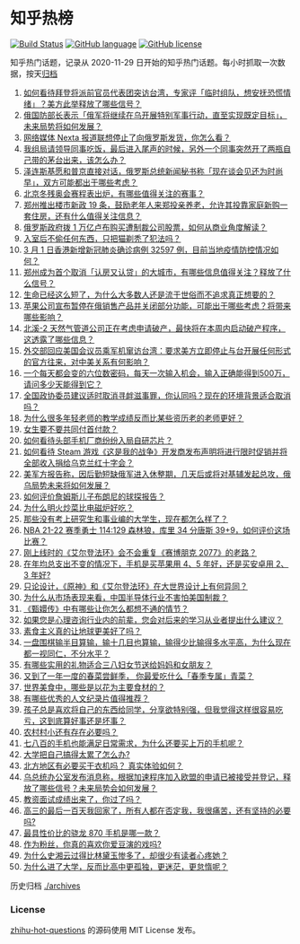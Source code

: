 # 知乎热榜
[![Build Status](https://github.com/ToWeLong/zhihu-hot-questions/workflows/CI/badge.svg)](https://github.com/ToWeLong/zhihu-hot-questions/actions)
[![GitHub language](https://img.shields.io/badge/language-golang-orange.svg)](https://golang.org/)
[![GitHub license](https://img.shields.io/github/license/ToWeLong/zhihu-hot-questions)](https://github.com/ToWeLong/zhihu-hot-questions/blob/main/LICENSE)

知乎热门话题，记录从 2020-11-29 日开始的知乎热门话题。每小时抓取一次数据，按天[归档](./archives)

<!-- BEGIN -->

1. [如何看待拜登将派前官员代表团突访台湾，专家评「临时组队，想安抚恐慌情绪」？美方此举释放了哪些信号？](https://www.zhihu.com/question/519355369)
1. [俄国防部长表示「俄军将继续在乌开展特别军事行动，直至实现既定目标」，未来局势将如何发展？](https://www.zhihu.com/question/519433741)
1. [网络媒体 Nexta 报道联想停止了向俄罗斯发货，你怎么看？](https://www.zhihu.com/question/518753421)
1. [我组局请领导同事吃饭，最后进入尾声的时候，另外一个同事突然开了两瓶自己带的茅台出来，该怎么办？](https://www.zhihu.com/question/518737429)
1. [泽连斯基愿和普京直接对话，俄罗斯总统新闻秘书称「现在谈会见还为时尚早」，双方可能都出于哪些考虑？](https://www.zhihu.com/question/519532569)
1. [北京冬残奥会赛程表出炉，有哪些值得关注的赛事？](https://www.zhihu.com/question/518834271)
1. [郑州推出楼市新政 19 条，鼓励老年人来郑投亲养老，允许其投靠家庭新购一套住房，还有什么值得关注信息？](https://www.zhihu.com/question/519442574)
1. [俄罗斯政府拨 1 万亿卢布购买遭制裁公司股票，如何从商业角度解读？](https://www.zhihu.com/question/519455357)
1. [入室后不偷任何东西，只把猫剃秃了犯法吗？](https://www.zhihu.com/question/517436768)
1. [3 月 1 日香港新增新冠肺炎确诊病例 32597 例，目前当地疫情防控情况如何？](https://www.zhihu.com/question/519420856)
1. [郑州成为首个取消「认房又认贷」的大城市，有哪些信息值得关注？释放了什么信号？](https://www.zhihu.com/question/519451799)
1. [生命已经这么短了，为什么大多数人还是流于世俗而不追求真正想要的？](https://www.zhihu.com/question/503742560)
1. [苹果公司宣布暂停在俄销售产品并关闭部分功能，可能出于哪些考虑？将带来哪些影响？](https://www.zhihu.com/question/519529180)
1. [北溪-2 天然气管道公司正在考虑申请破产，最快将在本周内启动破产程序，这透露了哪些信息？](https://www.zhihu.com/question/519546665)
1. [外交部回应美国会议员乘军机窜访台湾：要求美方立即停止与台开展任何形式的官方往来，对中美关系有何影响？](https://www.zhihu.com/question/497952996)
1. [一个每天都会变的六位数密码，每天一次输入机会，输入正确能得到500万，请问多少天能得到它？](https://www.zhihu.com/question/516856246)
1. [全国政协委员建议适时取消寻衅滋事罪，你认同吗？现在的环境背景适合取消吗？](https://www.zhihu.com/question/519427586)
1. [为什么很多年轻老师的教学成绩反而比某些资历老的老师更好？](https://www.zhihu.com/question/268476649)
1. [女生要不要共同付首付款？](https://www.zhihu.com/question/270436231)
1. [如何看待头部手机厂商纷纷入局自研芯片？](https://www.zhihu.com/question/519537181)
1. [如何看待 Steam 游戏《这是我的战争》开发商发布声明将进行限时促销并将全部收入捐给乌克兰红十字会？](https://www.zhihu.com/question/518690830)
1. [美军方报告称，因后勤短缺俄军进入休整期，几天后或将对基辅发起总攻，俄乌局势未来将如何发展？](https://www.zhihu.com/question/519564452)
1. [如何评价詹姆斯儿子布朗尼的球探报告？](https://www.zhihu.com/question/518446257)
1. [为什么明火炒菜比电磁炉好吃？](https://www.zhihu.com/question/340697589)
1. [那些没有考上研究生和事业编的大学生，现在都怎么样了？](https://www.zhihu.com/question/517730862)
1. [NBA 21-22 赛季勇士 114:129 森林狼，库里 34 分唐斯 39+9，如何评价这场比赛？](https://www.zhihu.com/question/519533366)
1. [刚上线时的《艾尔登法环》会不会重复《赛博朋克 2077》的老路？](https://www.zhihu.com/question/483287526)
1. [在年均总支出不变的情况下，手机是买苹果用 4、5 年好，还是买安卓用 2、3 年好?](https://www.zhihu.com/question/518062380)
1. [只论设计，《原神》和《艾尔登法环》在大世界设计上有何异同？](https://www.zhihu.com/question/519170922)
1. [为什么从市场表现来看，中国半导体行业不害怕美国制裁？](https://www.zhihu.com/question/459925498)
1. [《甄嬛传》中有哪些让你怎么都想不通的情节？](https://www.zhihu.com/question/393997309)
1. [如果您是心理咨询行业内的前辈，您会对后来的学习从业者提出什么建议？](https://www.zhihu.com/question/513638410)
1. [素食主义真的让地球更美好了吗？](https://www.zhihu.com/question/19692405)
1. [一盘围棋输半目算输，输十几目也算输，输得少比输得多水平高，为什么现在都一视同仁，不分水平？](https://www.zhihu.com/question/518013550)
1. [有哪些实用的礼物适合三八妇女节送给妈妈和女朋友？](https://www.zhihu.com/question/375938423)
1. [又到了一年一度的春菜尝鲜季， 你最爱吃什么「春季专属」青菜？](https://www.zhihu.com/question/518017483)
1. [世界美食中，哪些是以花为主要食材的？](https://www.zhihu.com/question/519361002)
1. [有哪些优秀的人文纪录片值得推荐？](https://www.zhihu.com/question/291085006)
1. [孩子总是喜欢将自己的东西给同学，分享欲特别强，但我觉得这样很容易吃亏，这到底算好事还是坏事？](https://www.zhihu.com/question/518785583)
1. [农村村小还有存在必要吗？](https://www.zhihu.com/question/512944437)
1. [七八百的手机也能满足日常需求，为什么还要买上万的手机呢？](https://www.zhihu.com/question/518619009)
1. [大学把自己搞得太累了怎么办?](https://www.zhihu.com/question/357745479)
1. [北方地区有必要买干衣机吗？ 真实体验如何？](https://www.zhihu.com/question/519396362)
1. [乌总统办公室发布消息称，根据加速程序加入欧盟的申请已被接受并登记，释放了哪些信号？未来局势会如何发展？](https://www.zhihu.com/question/519452578)
1. [教资面试成绩出来了，你过了吗？](https://www.zhihu.com/question/519352324)
1. [高三的最后一百天我回家了，所有人都在否定我，我很痛苦，还有坚持的必要吗?](https://www.zhihu.com/question/519260093)
1. [最具性价比的骁龙 870 手机是哪一款？](https://www.zhihu.com/question/518998151)
1. [作为粉丝，你真的喜欢你爱豆演的戏吗?](https://www.zhihu.com/question/518089357)
1. [为什么史湘云过得比林黛玉惨多了，却很少有读者心疼她？](https://www.zhihu.com/question/399048784)
1. [为什么进了大学，反而比高中更孤独，更迷茫，更怠惰呢？](https://www.zhihu.com/question/519537065)

<!-- END -->

历史归档 [./archives](./archives)


### License
[zhihu-hot-questions](https://github.com/towelong/zhihu-hot-questions) 的源码使用 MIT License 发布。